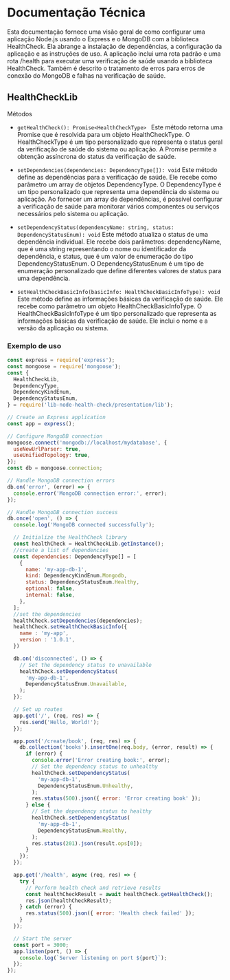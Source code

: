 # Documentação Técnica

Esta documentação fornece uma visão geral de como configurar uma aplicação Node.js usando o Express e o MongoDB com a biblioteca HealthCheck. Ela abrange a instalação de dependências, a configuração da aplicação e as instruções de uso. A aplicação inclui uma rota padrão e uma rota /health para executar uma verificação de saúde usando a biblioteca HealthCheck. Também é descrito o tratamento de erros para erros de conexão do MongoDB e falhas na verificação de saúde.
## HealthCheckLib

Métodos

- `getHealthCheck(): Promise<HealthCheckType> `
  Este método retorna uma Promise que é resolvida para um objeto HealthCheckType. O HealthCheckType é um tipo personalizado que representa o status geral da verificação de saúde do sistema ou aplicação. A Promise permite a obtenção assíncrona do status da verificação de saúde.

- `setDependencies(dependencies: DependencyType[]): void`
  Este método define as dependências para a verificação de saúde. Ele recebe como parâmetro um array de objetos DependencyType. O DependencyType é um tipo personalizado que representa uma dependência do sistema ou aplicação. Ao fornecer um array de dependências, é possível configurar a verificação de saúde para monitorar vários componentes ou serviços necessários pelo sistema ou aplicação.

- `setDependencyStatus(dependencyName: string, status: DependencyStatusEnum): void`
  Este método atualiza o status de uma dependência individual. Ele recebe dois parâmetros: dependencyName, que é uma string representando o nome ou identificador da dependência, e status, que é um valor de enumeração do tipo DependencyStatusEnum. O DependencyStatusEnum é um tipo de enumeração personalizado que define diferentes valores de status para uma dependência.

- `setHealthCheckBasicInfo(basicInfo: HealthCheckBasicInfoType): void`
  Este método define as informações básicas da verificação de saúde. Ele recebe como parâmetro um objeto HealthCheckBasicInfoType. O HealthCheckBasicInfoType é um tipo personalizado que representa as informações básicas da verificação de saúde. Ele inclui o nome e a versão da aplicação ou sistema.

### Exemplo de uso


```javascript
const express = require('express');
const mongoose = require('mongoose');
const {
  HealthCheckLib,
  DependencyType,
  DependencyKindEnum,
  DependencyStatusEnum,
} = require('lib-node-health-check/presentation/lib');

// Create an Express application
const app = express();

// Configure MongoDB connection
mongoose.connect('mongodb://localhost/mydatabase', {
  useNewUrlParser: true,
  useUnifiedTopology: true,
});
const db = mongoose.connection;

// Handle MongoDB connection errors
db.on('error', (error) => {
  console.error('MongoDB connection error:', error);
});

// Handle MongoDB connection success
db.once('open', () => {
  console.log('MongoDB connected successfully');

  // Initialize the HealthCheck library
  const healthCheck = HealthCheckLib.getInstance();
  //create a list of dependencies
  const dependencies: DependencyType[] = [
    {
      name: 'my-app-db-1',
      kind: DependencyKindEnum.Mongodb,
      status: DependencyStatusEnum.Healthy,
      optional: false,
      internal: false,
    },
  ];
  //set the dependencies
  healthCheck.setDependencies(dependencies);
  healthCheck.setHealthCheckBasicInfo({
    name : 'my-app',
    version : '1.0.1',
  })

  db.on('disconnected', () => {
    // Set the dependency status to unavailable
    healthCheck.setDependencyStatus(
      'my-app-db-1',
      DependencyStatusEnum.Unavailable,
    );
  });

  // Set up routes
  app.get('/', (req, res) => {
    res.send('Hello, World!');
  });

  app.post('/create/book', (req, res) => {
    db.collection('books').insertOne(req.body, (error, result) => {
      if (error) {
        console.error('Error creating book:', error);
        // Set the dependency status to unhealthy
        healthCheck.setDependencyStatus(
          'my-app-db-1',
          DependencyStatusEnum.Unhealthy,
        );
        res.status(500).json({ error: 'Error creating book' });
      } else {
        // Set the dependency status to healthy
        healthCheck.setDependencyStatus(
          'my-app-db-1',
          DependencyStatusEnum.Healthy,
        );
        res.status(201).json(result.ops[0]);
      }
    });
  });

  app.get('/health', async (req, res) => {
    try {
      // Perform health check and retrieve results
      const healthCheckResult = await healthCheck.getHealthCheck();
      res.json(healthCheckResult);
    } catch (error) {
      res.status(500).json({ error: 'Health check failed' });
    }
  });

  // Start the server
  const port = 3000;
  app.listen(port, () => {
    console.log(`Server listening on port ${port}`);
  });
});
```
